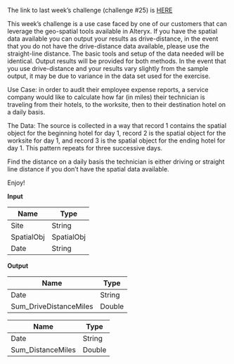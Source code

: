 ﻿The link to last week’s challenge (challenge #25) is  [HERE](https://community.alteryx.com/t5/Weekly-Challenge/Weekly-Exercise-39-Trouble-shooting-a-broken-macro-Intermediate/m-p/36427#M2)

This week’s  challenge is a use case faced by one of our customers that can leverage the geo-spatial tools available in Alteryx. If you have the spatial data available you can output your results as drive-distance, in the event that you do not have the drive-distance data available, please use the straight-line distance. The basic tools and setup of the data needed will be identical. Output results will be provided for both methods. In the event that you use drive-distance and your results vary slightly from the sample output, it may be due to variance in the data set used for the exercise.

Use Case: in order to audit their employee expense reports, a service company would like to calculate how far (in miles) their technician is traveling from their hotels, to the worksite, then to their destination hotel on a daily basis.

The Data: The source is collected in a way that record 1 contains the spatial object for the beginning hotel for day 1, record 2 is the spatial object for the worksite for day 1, and record 3 is the spatial object for the ending hotel for day 1. This pattern repeats for three successive days.

Find the distance on a daily basis the technician is either driving or straight line distance if you don’t have the spatial data available.

Enjoy!

**Input**


|    Name    |    Type    |
|------------|------------|
| Site       | String     |
| SpatialObj | SpatialObj |
| Date       | String     |



**Output**


|          Name          |  Type  |
|------------------------|--------|
| Date                   | String |
| Sum_DriveDistanceMiles | Double |




|       Name        |  Type  |
|-------------------|--------|
| Date              | String |
| Sum_DistanceMiles | Double |




